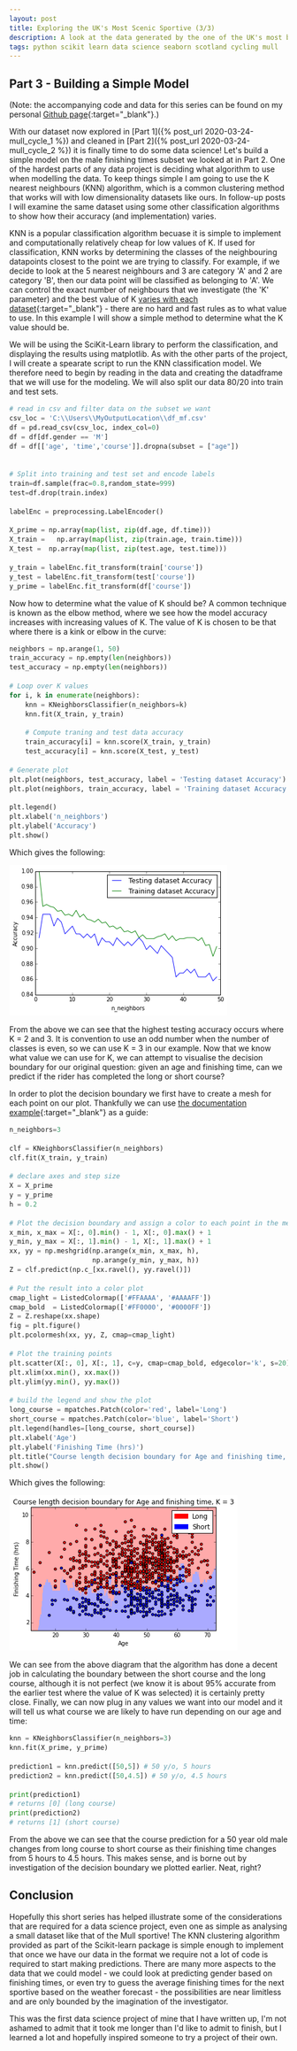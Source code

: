 ```yaml
---
layout: post
title: Exploring the UK's Most Scenic Sportive (3/3)
description: A look at the data generated by the one of the UK's most beautiful cycle events
tags: python scikit learn data science seaborn scotland cycling mull
---
```




## Part 3 - Building a Simple Model

(Note: the accompanying code and data for this series can be found on my personal [Github page](https://github.com/fddata/MullCycle){:target="_blank"}.)

With our dataset now explored in [Part 1]({% post_url 2020-03-24-mull_cycle_1 %}) and cleaned in [Part 2]({% post_url 2020-03-24-mull_cycle_2 %}) it is finally time to do some data science!  Let's build a simple model on the male finishing times subset we looked at in Part 2.
One of the hardest parts of any data project is deciding what algorithm to use when modelling the data. 
To keep things simple I am going to use the K nearest neighbours (KNN) algorithm, which is a common clustering method that works will with low dimensionality datasets like ours.
In follow-up posts I will examine the same dataset using some other classification algorithms to show how their accuracy (and implementation) varies.

KNN is a popular classification algorithm becuase it is simple to implement and computationally relatively cheap for low values of K.
If used for classification, KNN works by determining the classes of the neighbouring datapoints closest to the point we are trying to classify.
For example, if we decide to look at the 5 nearest neighbours and 3 are category 'A' and 2 are category 'B', then our data point will be classified as belonging to 'A'.
We can control the exact number of neighbours that we investigate (the 'K' parameter) and the best value of K  [varies with each dataset](https://www.datacamp.com/community/tutorials/k-nearest-neighbor-classification-scikit-learn#how-do-you-decide-the-number-of-neighbors-in-knn-){:target="_blank"} - there are no hard and fast rules as to what value to use.
In this example I will show a simple method to determine what the K value should be.

We will be using the SciKit-Learn library to perform the classification, and displaying the results using matplotlib.
As with the other parts of the project, I will create a spearate script to run the KNN classification model.  We therefore need to begin by reading in the data and creating the datadframe that we will use for the modeling.
We will also split our data 80/20 into train and test sets.

```python
# read in csv and filter data on the subset we want
csv_loc = 'C:\\Users\\MyOutputLocation\\df_mf.csv'
df = pd.read_csv(csv_loc, index_col=0)
df = df[df.gender == 'M'] 
df = df[['age', 'time','course']].dropna(subset = ["age"])


# Split into training and test set and encode labels
train=df.sample(frac=0.8,random_state=999) 
test=df.drop(train.index)
  
labelEnc = preprocessing.LabelEncoder()

X_prime = np.array(map(list, zip(df.age, df.time)))
X_train =   np.array(map(list, zip(train.age, train.time)))
X_test =  np.array(map(list, zip(test.age, test.time)))

y_train = labelEnc.fit_transform(train['course'])
y_test = labelEnc.fit_transform(test['course'])
y_prime = labelEnc.fit_transform(df['course'])
```

Now how to determine what the value of K should be?
A common technique is known as the elbow method, where we see how the model accuracy increases with increasing values of K.
The value of K is chosen to be that where there is a kink or elbow in the curve:

```python
neighbors = np.arange(1, 50) 
train_accuracy = np.empty(len(neighbors)) 
test_accuracy = np.empty(len(neighbors)) 
  
# Loop over K values 
for i, k in enumerate(neighbors): 
    knn = KNeighborsClassifier(n_neighbors=k) 
    knn.fit(X_train, y_train) 
      
    # Compute traning and test data accuracy 
    train_accuracy[i] = knn.score(X_train, y_train) 
    test_accuracy[i] = knn.score(X_test, y_test) 
  
# Generate plot 
plt.plot(neighbors, test_accuracy, label = 'Testing dataset Accuracy') 
plt.plot(neighbors, train_accuracy, label = 'Training dataset Accuracy') 
  
plt.legend() 
plt.xlabel('n_neighbors') 
plt.ylabel('Accuracy') 
plt.show() 
```

Which gives the following:

![Elbow test](../images/mull/knn_accuracy.png "Elbow test")

From the above we can see that the highest testing accuracy occurs where K = 2 and 3.
It is convention to use an odd number when the number of classes is even, so we can use K = 3 in our example.
Now that we know what value we can use for K, we can attempt to visualise the decision boundary for our original question: given an age and finishing time, can we predict if the rider has completed the long or short course?

In order to plot the decision boundary we first have to create a mesh for each point on our plot.
Thankfully we can use [the documentation example](https://scikit-learn.org/stable/auto_examples/neighbors/plot_classification.html#sphx-glr-auto-examples-neighbors-plot-classification-py){:target="_blank"} as a guide:

```python
n_neighbors=3

clf = KNeighborsClassifier(n_neighbors)
clf.fit(X_train, y_train)

# declare axes and step size
X = X_prime
y = y_prime
h = 0.2

# Plot the decision boundary and assign a color to each point in the mesh.
x_min, x_max = X[:, 0].min() - 1, X[:, 0].max() + 1
y_min, y_max = X[:, 1].min() - 1, X[:, 1].max() + 1
xx, yy = np.meshgrid(np.arange(x_min, x_max, h),
                     np.arange(y_min, y_max, h))
Z = clf.predict(np.c_[xx.ravel(), yy.ravel()])

# Put the result into a color plot
cmap_light = ListedColormap(['#FFAAAA', '#AAAAFF'])
cmap_bold  = ListedColormap(['#FF0000', '#0000FF'])
Z = Z.reshape(xx.shape)
fig = plt.figure()
plt.pcolormesh(xx, yy, Z, cmap=cmap_light)

# Plot the training points
plt.scatter(X[:, 0], X[:, 1], c=y, cmap=cmap_bold, edgecolor='k', s=20)   
plt.xlim(xx.min(), xx.max())
plt.ylim(yy.min(), yy.max())

# build the legend and show the plot
long_course = mpatches.Patch(color='red', label='Long')
short_course = mpatches.Patch(color='blue', label='Short')
plt.legend(handles=[long_course, short_course])
plt.xlabel('Age') 
plt.ylabel('Finishing Time (hrs)') 
plt.title("Course length decision boundary for Age and finishing time, K = %i" % (n_neighbors))
plt.show()
```
Which gives the following:

![Decision boundary](../images/mull/decision_boundary.png "Decision boundary")

We can see from the above diagram that the algorithm has done a decent job in calculating the boundary between the short course and the long course, although it is not perfect (we know it is about 95% accurate from the earlier test where the value of K was selected) it is certainly pretty close.
Finally, we can now plug in any values we want into our model and it will tell us what course we are likely to have run depending on our age and time:

```python
knn = KNeighborsClassifier(n_neighbors=3)    
knn.fit(X_prime, y_prime)

prediction1 = knn.predict([50,5]) # 50 y/o, 5 hours
prediction2 = knn.predict([50,4.5]) # 50 y/o, 4.5 hours

print(prediction1) 
# returns [0] (long course)
print(prediction2)
# returns [1] (short course)
```

From the above we can see that the course prediction for a 50 year old male changes from long course to short course as their finishing time changes from 5 hours to 4.5 hours.
This makes sense, and is borne out by investigation of the decision boundary we plotted earlier.  Neat, right?


## Conclusion

Hopefully this short series has helped illustrate some of the considerations that are required for a data science project, even one as simple as analysing a small dataset like that of the Mull sportive!
The KNN clustering algorithm provided as part of the Scikit-learn package is simple enough to implement that once we have our data in the format we require not a lot of code is required to start making predictions.
There are many more aspects to the data that we could model - we could look at predicting gender based on finishing times, or even try to guess the average finishing times for the next sportive based on the weather forecast - the possibilities are near limitless and are only bounded by the imagination of the investigator.

This was the first data science project of mine that I have written up, I'm not ashamed to admit that it took me longer than I'd like to admit to finish, but I learned a lot and hopefully inspired someone to try a project of their own.
